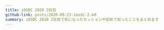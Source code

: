 ```yaml
---
title: iOSDC 2020 2日目
github-link: posts/2020-09-21-iosdc-2.md
summary: iOSDC 2020 2日目で気になったセッションや初めて知ったことをまとめます
---
```

